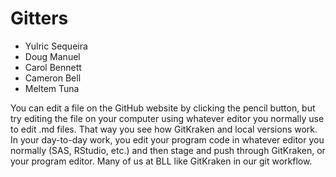 # Gitters

- Yulric Sequeira
- Doug Manuel
- Carol Bennett
- Cameron Bell
- Meltem Tuna

You can edit a file on the GitHub website by clicking the pencil button, but try editing the file on your computer using whatever editor you normally use to edit .md files. That way you see how GitKraken and local versions work. In your day-to-day work, you edit your program code in whatever editor you normally (SAS, RStudio, etc.) and then stage and push through GitKraken, or your program editor. Many of us at BLL like GitKraken in our git workflow.
